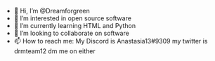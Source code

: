 - 👋 Hi, I’m @Dreamforgreen
- 👀 I’m interested in open source software
- 🌱 I’m currently learning HTML and Python
- 💞️ I’m looking to collaborate on software
- 📫 How to reach me: My Discord is Anastasia13#9309 my twitter is drmteam12 dm me on either
<!---
Dreamforgreen/Dreamforgreen is a ✨ special ✨ repository because its `README.md` (this file) appears on your GitHub profile.
You can click the Preview link to take a look at your changes.
--->
